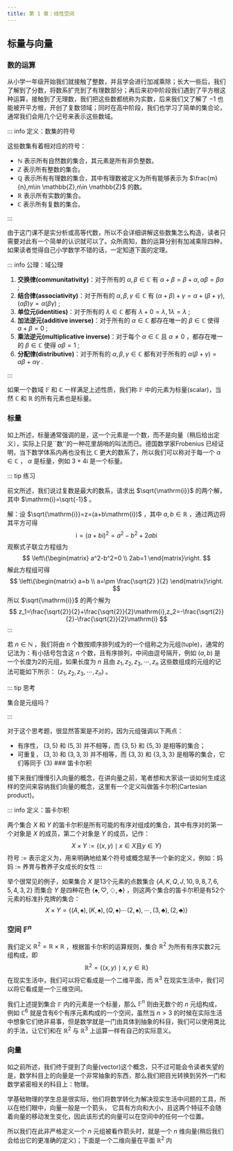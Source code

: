 ```yaml
---
title: 第 1 章：线性空间
---
```

## 标量与向量

### 数的运算

从小学一年级开始我们就接触了整数，并且学会进行加减乘除；长大一些后，我们了解到了分数，将数系扩充到了有理数部分；再后来初中阶段我们遇到了平方根这种运算，接触到了无理数，我们把这些数都统称为实数，后来我们又了解了 $-1$ 也能被开平方根，开创了复数领域；同时在高中阶段，我们也学习了简单的集合论，通常我们会用几个记号来表示这些数域。

::: info 定义：数集的符号

这些数集有着相对应的符号：

- $\mathbb{N}$ 表示所有自然数的集合，其元素是所有非负整数。
- $\mathbb{Z}$ 表示所有整数的集合。
- $\mathbb{Q}$ 表示所有有理数的集合，其中有理数被定义为所有能够表示为 $\frac{m}{n},m\in \mathbb{Z},n\in \mathbb{Z}$ 的数。
- $\mathbb{R}$ 表示所有实数的集合。
- $\mathbb{C}$ 表示所有复数的集合。

:::

由于这门课不是实分析或高等代数，所以不会详细讲解这些数集怎么构造，读者只需要对此有一个简单的认识就可以了。众所周知，数的运算分别有加减乘除四种，如果读者觉得自己小学数学不错的话，一定知道下面的定理。

::: info 公理：域公理

1. **交换律(communitativity)**：对于所有的 $\alpha,\beta \in \mathbb{C}$ 有 $\alpha+\beta=\beta+\alpha,\alpha\beta=\beta\alpha$ ;
2. **结合律(associativity)**：对于所有的 $\alpha,\beta,\gamma \in \mathbb{C}$ 有 $(\alpha+\beta)+\gamma=\alpha+(\beta+\gamma),(\alpha\beta)\gamma=\alpha(\beta\gamma)$ ;
3. **单位元(identities)**：对于所有的 $\lambda \in \mathbb{C}$ 都有 $\lambda+0=\lambda,1\lambda=\lambda$ ; 
4. **加法逆元(additive inverse)**：对于所有的 $\alpha \in \mathbb{C}$ 都存在唯一的 $\beta \in \mathbb{C}$ 使得 $\alpha+\beta=0$ ;
5. **乘法逆元(multiplicative inverse)**：对于每个 $\alpha \in\mathbb{C}$ 且 $\alpha\neq 0$ ，都存在唯一的 $\beta \in \mathbb{C}$ 使得 $\alpha\beta=1$ ;
6. **分配律(distributive)**：对于所有的 $\alpha,\beta,\gamma \in \mathbb{C}$ 都有对于所有的 $\alpha(\beta+\gamma)=\alpha\beta +\alpha\gamma$ .

::: 

如果一个数域 $\mathbb{F}$ 和 $\mathbb{C}$ 一样满足上述性质，我们称 $\mathbb{F}$ 中的元素为标量(scalar)，当然 $\mathbb{C}$ 和 $\mathbb{R}$ 的所有元素也是标量。

### 标量

如上所述，标量通常强调的是，这一个元素是一个数，而不是向量（稍后给出定义），实际上只是``数''的一种花里胡哨的叫法而已。德国数学家Frobenius 已经证明，当下数学体系内再也没有比 $\mathbb{C}$ 更大的数系了，所以我们可以称对于每一个 $\alpha \in \mathbb{C}$ ， $\alpha$ 是标量，例如 $3+4\mathrm{i}$ 是一个标量。

::: tip 练习

前文所述，我们说过复数是最大的数系，请求出 $\sqrt{\mathrm{i}}$ 的两个解，其中 $\mathrm{i}=\sqrt{-1}$ 。

解：设 $\sqrt{\mathrm{i}}=z=(a+b\mathrm{i})$ ，其中 $a,b \in \mathbb{R}$ ，通过两边将其平方可得
$$
\mathrm{i}=(a+b\mathrm{i})^2=a^2-b^2+2ab\mathrm{i}
$$
观察式子联立方程组为
$$
\left\{\begin{matrix}
                a^2-b^2=0 \\
                2ab=1
        \end{matrix}\right.
$$
解此方程组可得
$$
\left\{\begin{matrix}
                a=b \\
                a=\pm \frac{\sqrt{2} }{2}
        \end{matrix}\right.
$$
所以 $\sqrt{\mathrm{i}}$ 的两个解为
$$
z_1=\frac{\sqrt{2}}{2}+\frac{\sqrt{2}}{2}\mathrm{i},z_2=-\frac{\sqrt{2}}{2}-\frac{\sqrt{2}}{2}\mathrm{i}
$$
:::

若 $n\in \mathbb{N}$ ，我们将由 $n$ 个数按顺序排列成为的一个组称之为元组(tuple)，通常的记法为：有小括号包含这 $n$ 个数，且有序排列，中间由逗号隔开，例如 $(a,b)$ 是一个长度为2的元组，如果长度为 $n$ 且由 $z_1,z_2,z_3,\cdots,z_n$ 这些数组成的元组的记法可能如下所示： $\left( z_1,z_2,z_3,\cdots,z_n\right)$ 。

::: tip 思考

集合是元组吗？

:::

对于这个思考题，很显然答案是不对的，因为元组强调以下两点：

- 有序性， $(3,5)$ 和 $(5,3)$ 并不相等，而 $\{3,5\}$ 和 $\{5,3\}$ 是相等的集合；
- 可重复， $(3,3)$ 和 $(3,3,3)$ 并不相等，而 $\{3,3\}$ 和 $\{3,3,3\}$ 是相等的集合，它们等同于 $\{3\}$ ### 笛卡尔积

接下来我们慢慢引入向量的概念，在讲向量之前，笔者想和大家谈一谈如何生成这样的空间来容纳我们向量的概念，这里有一个定义叫做笛卡尔积(Cartesian product)。

::: info 定义：笛卡尔积

两个集合 ${\displaystyle X}$ 和 ${\displaystyle Y}$ 的笛卡尔积是所有可能的有序对组成的集合，其中有序对的第一个对象是 $X$ 的成员，第二个对象是 $Y$ 的成员，记作：
$$
{\displaystyle X\times Y := \left\{\left(x,y\right)\mid x\in X \text{且} y\in Y\right\}}
$$
符号 $:=$ 表示定义为，用来明确地给某个符号或概念赋予一个新的定义，例如：妈妈 $:=$ 养育与教养子女成长的女性
:::

举个很常见的例子，如果集合 $X$ 是13个元素的点数集合 ${\displaystyle \left\{A,K,Q,J,10,9,8,7,6,5,4,3,2\right\}}$ 而集合 $Y$ 是四种花色 $\{\spadesuit, \heartsuit, \diamondsuit, \clubsuit\}$ ，则这两个集合的笛卡尔积是有52个元素的标准扑克牌的集合：
$$
X\times Y = \left\lbrace (A,\spadesuit),(K,\spadesuit),(Q,\spadesuit)\cdots (2,\spadesuit),\cdots,(3,\clubsuit),(2,\clubsuit)\right\rbrace
$$

### 空间 $\mathbb{F}^n$ 

我们定义 $\mathbb{R}^2=\mathbb{R} \times \mathbb{R}$ ，根据笛卡尔积的运算规则，集合 $\mathbb{R}^2$ 为所有有序实数2元组构成，即
$$
\mathbb{R}^2=\{(x,y)\mid x,y \in \mathbb{R}\}
$$
在现实生活中，我们可以将它看成是一个二维平面，而 $\mathbb{R}^3$ 在现实生活中，我们可以将它看成是一个三维空间。

我们上述提到集合 $\mathbb{F}$ 内的元素是一个标量，那么 $\mathbb{F}^n$ 则由无数个的 $n$ 元组构成，例如 $\mathbb{C}^6$ 就是含有6个有序元素构成的一个空间，虽然当 $n>3$ 的时候在实际生活中想象它们绝非易事，但是数学就是一门由具体到抽象的科目，我们可以使用类比的手法，让它们和在 $\mathbb{R}^2$ 与 $\mathbb{R}^3$ 上运算一样有自己的实际意义。

### 向量

如之前所述，我们终于提到了向量(vector)这个概念，只不过可能会令读者失望的是，数学科目上的向量是一个非常抽象的东西，那么我们把目光转换到另外一门和数学紧密相关的科目上：物理。

学基础物理的学生总是很实际，他们将数学转化为解决现实生活中问题的工具，所以在他们眼中，向量一般是一个箭头， 它具有方向和大小，且这两个特征不会随着向量的移动发生变化，因此该形式的向量可以在空间中的任何一个位置。     

所以我们在此非严格定义一个 $n$ 元组被看作箭头时，就是一个 $n$ 维向量(稍后我们会给出它的更准确的定义)；下面是一个二维向量在平面 $\mathbb{R}^2$ 内